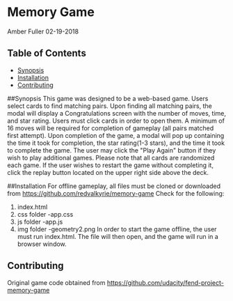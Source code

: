 # Memory Game
Amber Fuller 02-19-2018
## Table of Contents
* [Synopsis](#Synopsis)
* [Installation](#Installation)
* [Contributing](#Contributing)

##Synopsis
This game was designed to be a web-based game.  Users select cards to find
matching pairs.  Upon finding all matching pairs, the modal will display a
Congratulations screen with the number of moves, time, and star rating. Users
must click cards in order to open them.  A minimum of 16 moves will be required
for completion of gameplay (all pairs matched first attempt).  Upon completion
of the game, a modal will pop up containing the time it took for completion, the
star rating(1-3 stars), and the time it took to complete the game.  The user may
click the "Play Again" button if they wish to play additional games.  Please note
that all cards are randomized each game. If the user wishes to restart the game
without completing it, click the replay button located on the upper right side
above the deck.

##Installation
For offline gameplay, all files must be cloned or downloaded from
https://github.com/redvalkyrie/memory-game
Check for the following:
1. index.html
2. css folder
	-app.css
3. js folder
	-app.js
3. img folder
	-geometry2.png
In order to start the game offline, the user must run index.html.  The file will
then open, and the game will run in a browser window.

## Contributing
Original game code obtained from https://github.com/udacity/fend-project-memory-game
